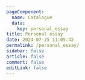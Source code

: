 ```yaml
---
pageComponent:
  name: Catalogue
  data:
    key: personal_essay
title: Personal essay
date: 2024-07-25 11:05:42
permalink: /personal_essay/
sidebar: false
article: false
comment: false
editLink: false
---
```

